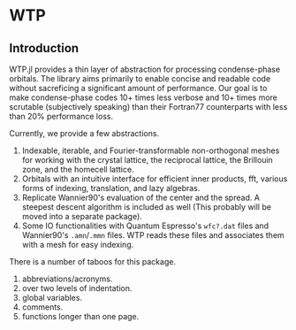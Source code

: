 # WTP

## Introduction

WTP.jl provides a thin layer of abstraction for processing condense-phase
orbitals. The library aims primarily to enable concise and readable code without
sacreficing a significant amount of performance. Our goal is to make
condense-phase codes 10+ times less verbose and 10+ times more scrutable
(subjectively speaking) than their Fortran77 counterparts with less than 20\%
performance loss.

Currently, we provide a few abstractions.

1. Indexable, iterable, and Fourier-transformable non-orthogonal meshes for working with
the crystal lattice, the reciprocal lattice, the Brillouin zone, and the
homecell lattice.
2. Orbitals with an intuitive interface for efficient inner products, fft,
various forms of indexing, translation, and lazy algebras.
3. Replicate Wannier90's evaluation of the center and the spread. A steepest
descent algorithm is included as well (This probably will be moved into a
separate package).
4. Some IO functionalities with Quantum Espresso's `wfc?.dat` files and
Wannier90's `.amn`/`.mmn` files. WTP reads these files and associates them with
a mesh for easy indexing.


There is a number of taboos for this package.

1. abbreviations/acronyms. 
2. over two levels of indentation.
3. global variables.
4. comments.
5. functions longer than one page.
